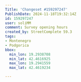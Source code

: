 ```yaml
---
Title: 'Changeset #159297247'
PublishDate: 2024-11-18T19:32:14Z
id: 159297247
user: soliMM
comment: Survey opening hours
created_by: StreetComplete 59.3
tags:
- Montenegro
- Podgorica
bbox:
  min_lon: 19.2938708
  min_lat: 42.4616925
  max_lon: 19.2941559
  max_lat: 42.4619234

---
```

